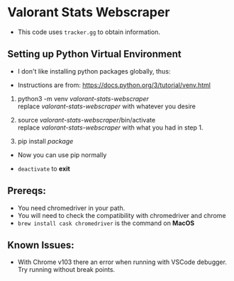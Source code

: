 # Valorant Stats Webscraper

- This code uses `tracker.gg` to obtain information.


## Setting up Python Virtual Environment

- I don't like installing python packages globally, thus:

- Instructions are from: https://docs.python.org/3/tutorial/venv.html

1. python3 -m venv *valorant-stats-webscraper* <br />
replace *valorant-stats-webscraper* with whatever you desire

2. source *valorant-stats-webscraper*/bin/activate <br />
replace *valorant-stats-webscraper* with what you had in step 1.

3. pip install *package*

- Now you can use pip normally

- `deactivate` to **exit**

## Prereqs: 
- You need chromedriver in your path.
- You will need to check the compatibility with chromedriver and chrome
- `brew install cask chromedriver` is the command on **MacOS**

## Known Issues:
* With Chrome v103 there an error when running with VSCode debugger. Try running without break points.
